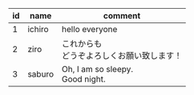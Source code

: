 |id  |  name    |  comment                            |
|----|----------|-------------------------------------|
|1   |  ichiro  |  hello everyone                     |
|2   |  ziro    |  これからも<br/>どうぞよろしくお願い致します！          |
|3   |  saburo  |  Oh, I am so sleepy.<br/>Good night.|
